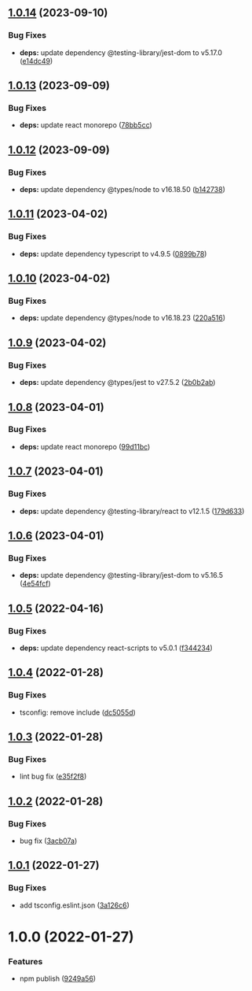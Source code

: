 ## [1.0.14](https://github.com/leesuhyung/cra-template-typescript/compare/v1.0.13...v1.0.14) (2023-09-10)


### Bug Fixes

* **deps:** update dependency @testing-library/jest-dom to v5.17.0 ([e14dc49](https://github.com/leesuhyung/cra-template-typescript/commit/e14dc49fc01b378af1350b27a0c002e0b106a8d0))

## [1.0.13](https://github.com/leesuhyung/cra-template-typescript/compare/v1.0.12...v1.0.13) (2023-09-09)


### Bug Fixes

* **deps:** update react monorepo ([78bb5cc](https://github.com/leesuhyung/cra-template-typescript/commit/78bb5cc3039f0b662a14f968ba51a649fe4b03a7))

## [1.0.12](https://github.com/leesuhyung/cra-template-typescript/compare/v1.0.11...v1.0.12) (2023-09-09)


### Bug Fixes

* **deps:** update dependency @types/node to v16.18.50 ([b142738](https://github.com/leesuhyung/cra-template-typescript/commit/b142738558a6d76539c0bb59cdf43c54441944ab))

## [1.0.11](https://github.com/leesuhyung/cra-template-typescript/compare/v1.0.10...v1.0.11) (2023-04-02)


### Bug Fixes

* **deps:** update dependency typescript to v4.9.5 ([0899b78](https://github.com/leesuhyung/cra-template-typescript/commit/0899b780278eab2aacd5ead64135c550403f61f2))

## [1.0.10](https://github.com/leesuhyung/cra-template-typescript/compare/v1.0.9...v1.0.10) (2023-04-02)


### Bug Fixes

* **deps:** update dependency @types/node to v16.18.23 ([220a516](https://github.com/leesuhyung/cra-template-typescript/commit/220a516ccec91ee1ecdce5f0080934924dab7c89))

## [1.0.9](https://github.com/leesuhyung/cra-template-typescript/compare/v1.0.8...v1.0.9) (2023-04-02)


### Bug Fixes

* **deps:** update dependency @types/jest to v27.5.2 ([2b0b2ab](https://github.com/leesuhyung/cra-template-typescript/commit/2b0b2ab371dd59e4a25da09dc38180fb6369b086))

## [1.0.8](https://github.com/leesuhyung/cra-template-typescript/compare/v1.0.7...v1.0.8) (2023-04-01)


### Bug Fixes

* **deps:** update react monorepo ([99d11bc](https://github.com/leesuhyung/cra-template-typescript/commit/99d11bc339f171dcfc107eda6f477ac075e6f2cc))

## [1.0.7](https://github.com/leesuhyung/cra-template-typescript/compare/v1.0.6...v1.0.7) (2023-04-01)


### Bug Fixes

* **deps:** update dependency @testing-library/react to v12.1.5 ([179d633](https://github.com/leesuhyung/cra-template-typescript/commit/179d633a4cf24d518f8c6a252b71de67f10a1fc1))

## [1.0.6](https://github.com/leesuhyung/cra-template-typescript/compare/v1.0.5...v1.0.6) (2023-04-01)


### Bug Fixes

* **deps:** update dependency @testing-library/jest-dom to v5.16.5 ([4e54fcf](https://github.com/leesuhyung/cra-template-typescript/commit/4e54fcf8e2152bd6b46e92ad23a3f348bbadfa02))

## [1.0.5](https://github.com/leesuhyung/cra-template-typescript/compare/v1.0.4...v1.0.5) (2022-04-16)


### Bug Fixes

* **deps:** update dependency react-scripts to v5.0.1 ([f344234](https://github.com/leesuhyung/cra-template-typescript/commit/f34423452bf6b228cefcc077e41056ffcdd7afdd))

## [1.0.4](https://github.com/leesuhyung/cra-template-typescript/compare/v1.0.3...v1.0.4) (2022-01-28)


### Bug Fixes

* tsconfig: remove include ([dc5055d](https://github.com/leesuhyung/cra-template-typescript/commit/dc5055ddf86412916ecc11a3092eff1f105f2744))

## [1.0.3](https://github.com/leesuhyung/cra-template-typescript/compare/v1.0.2...v1.0.3) (2022-01-28)


### Bug Fixes

* lint bug fix ([e35f2f8](https://github.com/leesuhyung/cra-template-typescript/commit/e35f2f84c0456c930c1c7725160630cfa7371163))

## [1.0.2](https://github.com/leesuhyung/cra-template-typescript/compare/v1.0.1...v1.0.2) (2022-01-28)


### Bug Fixes

* bug fix ([3acb07a](https://github.com/leesuhyung/cra-template-typescript/commit/3acb07a38034ce7dadd115571053b9e6c04a9de1))

## [1.0.1](https://github.com/leesuhyung/cra-template-typescript/compare/v1.0.0...v1.0.1) (2022-01-27)


### Bug Fixes

* add tsconfig.eslint.json ([3a126c6](https://github.com/leesuhyung/cra-template-typescript/commit/3a126c6f9bd9e133b9a5edd3fa00833beb5b846e))

# 1.0.0 (2022-01-27)


### Features

* npm publish ([9249a56](https://github.com/leesuhyung/cra-template-typescript/commit/9249a56183b58e45f236fb7633f2234f665ee81c))
